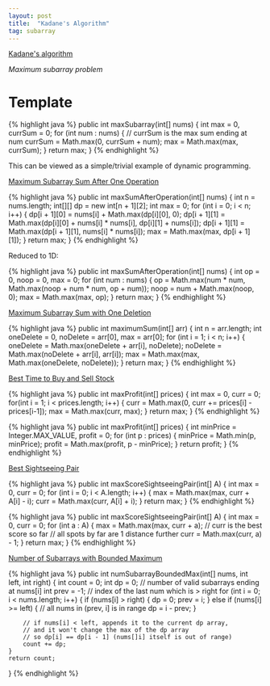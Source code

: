 ```yaml
---
layout: post
title:  "Kadane's Algorithm"
tag: subarray
---
```

[Kadane's algorithm](https://en.wikipedia.org/wiki/Maximum_subarray_problem#Kadane's_algorithm)

*Maximum subarray problem*

# Template

{% highlight java %}
public int maxSubarray(int[] nums) {
    int max = 0, currSum = 0;
    for (int num : nums) {
        // currSum is the max sum ending at num
        currSum = Math.max(0, currSum + num);
        max = Math.max(max, currSum);
    }
    return max;
}
{% endhighlight %}

This can be viewed as a simple/trivial example of dynamic programming.

[Maximum Subarray Sum After One Operation][maximum-subarray-sum-after-one-operation]

{% highlight java %}
public int maxSumAfterOperation(int[] nums) {
    int n = nums.length;
    int[][] dp = new int[n + 1][2];
    int max = 0;
    for (int i = 0; i < n; i++) {
        dp[i + 1][0] = nums[i] + Math.max(dp[i][0], 0);
        dp[i + 1][1] = Math.max(dp[i][0] + nums[i] * nums[i], dp[i][1] + nums[i]);
        dp[i + 1][1] = Math.max(dp[i + 1][1], nums[i] * nums[i]);
        max = Math.max(max, dp[i + 1][1]);
    }
    return max;
}
{% endhighlight %}

Reduced to 1D:

{% highlight java %}
public int maxSumAfterOperation(int[] nums) {
    int op = 0, noop = 0, max = 0;
    for (int num : nums) {
        op = Math.max(num * num, Math.max(noop + num * num, op + num));
        noop = num + Math.max(noop, 0);
        max = Math.max(max, op);
    }
    return max;
}
{% endhighlight %}

[Maximum Subarray Sum with One Deletion][maximum-subarray-sum-with-one-deletion]

{% highlight java %}
public int maximumSum(int[] arr) {
    int n = arr.length;
    int oneDelete = 0, noDelete = arr[0], max = arr[0];
    for (int i = 1; i < n; i++) {
        oneDelete = Math.max(oneDelete + arr[i], noDelete);
        noDelete = Math.max(noDelete + arr[i], arr[i]);
        max = Math.max(max, Math.max(oneDelete, noDelete));
    }
    return max;
}
{% endhighlight %}

[Best Time to Buy and Sell Stock][best-time-to-buy-and-sell-stock]

{% highlight java %}
public int maxProfit(int[] prices) {
    int max = 0, curr = 0;
    for(int i = 1; i < prices.length; i++) {
        curr = Math.max(0, curr += prices[i] - prices[i-1]);
        max = Math.max(curr, max);
    }
    return max;
}
{% endhighlight %}

{% highlight java %}
public int maxProfit(int[] prices) {
    int minPrice = Integer.MAX_VALUE, profit = 0;
    for (int p : prices) {
        minPrice = Math.min(p, minPrice);
        profit = Math.max(profit, p - minPrice);
    }
    return profit;
}
{% endhighlight %}

[Best Sightseeing Pair][best-sightseeing-pair]

{% highlight java %}
public int maxScoreSightseeingPair(int[] A) {
    int max = 0, curr = 0;
    for (int i = 0; i < A.length; i++) {
        max = Math.max(max, curr + A[i] - i);
        curr = Math.max(curr, A[i] + i);
    }
    return max;
}
{% endhighlight %}

{% highlight java %}
public int maxScoreSightseeingPair(int[] A) {
    int max = 0, curr = 0;
    for (int a : A) {
        max = Math.max(max, curr + a);
        // curr is the best score so far
        // all spots by far are 1 distance further
        curr = Math.max(curr, a) - 1;
    }
    return max;
}
{% endhighlight %}

[Number of Subarrays with Bounded Maximum][number-of-subarrays-with-bounded-maximum]

{% highlight java %}
public int numSubarrayBoundedMax(int[] nums, int left, int right) {
    int count = 0;
    int dp = 0;  // number of valid subarrays ending at nums[i]
    int prev = -1;  // index of the last num which is > right
    for (int i = 0; i < nums.length; i++) {
        if (nums[i] > right) {
            dp = 0;
            prev = i;
        } else if (nums[i] >= left) {
            // all nums in (prev, i] is in range
            dp = i - prev;
        }

        // if nums[i] < left, appends it to the current dp array,
        // and it won't change the max of the dp array
        // so dp[i] == dp[i - 1] (nums[]i] itself is out of range)
        count += dp;
    }
    return count;
}
{% endhighlight %}

[best-sightseeing-pair]: https://leetcode.com/problems/best-sightseeing-pair/
[best-time-to-buy-and-sell-stock]: https://leetcode.com/problems/best-time-to-buy-and-sell-stock/
[maximum-subarray-sum-after-one-operation]: https://leetcode.com/problems/maximum-subarray-sum-after-one-operation/
[maximum-subarray-sum-with-one-deletion]: https://leetcode.com/problems/maximum-subarray-sum-with-one-deletion/
[number-of-subarrays-with-bounded-maximum]: https://leetcode.com/problems/number-of-subarrays-with-bounded-maximum/
